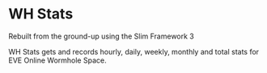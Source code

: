 # WH Stats

Rebuilt from the ground-up using the Slim Framework 3

WH Stats gets and records hourly, daily, weekly, monthly and total stats for EVE Online Wormhole Space.
